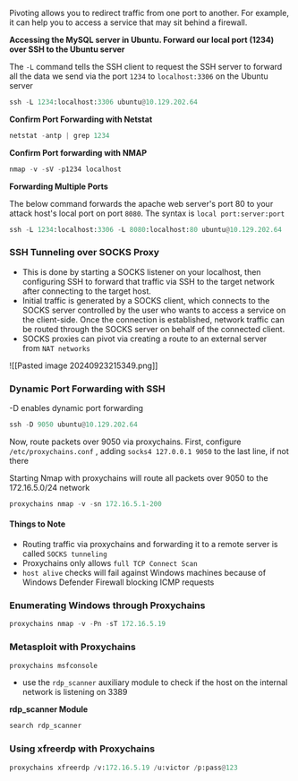 
Pivoting allows you to redirect traffic from one port to another. For example, it can help you to access a service that may sit behind a firewall. 

**Accessing the MySQL server in Ubuntu. Forward our local port (1234) over SSH to the Ubuntu server**

The `-L` command tells the SSH client to request the SSH server to forward all the data we send via the port `1234` to `localhost:3306` on the Ubuntu server
```python
ssh -L 1234:localhost:3306 ubuntu@10.129.202.64
```

**Confirm Port Forwarding with Netstat**
```python
netstat -antp | grep 1234
```

**Confirm Port forwarding with NMAP**
```python
nmap -v -sV -p1234 localhost
```

**Forwarding Multiple Ports**

The below command forwards the apache web server's port 80 to your attack host's local port on port `8080`. The syntax is `local port:server:port`
```python
ssh -L 1234:localhost:3306 -L 8080:localhost:80 ubuntu@10.129.202.64
```

### SSH Tunneling over SOCKS Proxy

- This is done by starting a SOCKS listener on your localhost, then configuring SSH to forward that traffic via SSH to the target network after connecting to the target host.
- Initial traffic is generated by a SOCKS client, which connects to the SOCKS server controlled by the user who wants to access a service on the client-side. Once the connection is established, network traffic can be routed through the SOCKS server on behalf of the connected client.
- SOCKS proxies can pivot via creating a route to an external server from `NAT networks`

![[Pasted image 20240923215349.png]]

### Dynamic Port Forwarding with SSH

-D enables dynamic port forwarding
```python
ssh -D 9050 ubuntu@10.129.202.64
```

Now, route packets over 9050 via proxychains. First, configure `/etc/proxychains.conf` , adding `socks4 127.0.0.1 9050` to the last line, if not there

Starting Nmap with proxychains will route all packets over 9050 to the 172.16.5.0/24 network
```python
proxychains nmap -v -sn 172.16.5.1-200
```

#### Things to Note
- Routing traffic via proxychains and forwarding it to a remote server is called `SOCKS tunneling`
- Proxychains only allows `full TCP Connect Scan`
- `host alive` checks will fail against Windows machines because of Windows Defender Firewall blocking ICMP requests

### Enumerating Windows through Proxychains
```python
proxychains nmap -v -Pn -sT 172.16.5.19
```

### Metasploit with Proxychains
```python
proxychains msfconsole
```

- use the `rdp_scanner` auxiliary module to check if the host on the internal network is listening on 3389

 **rdp_scanner Module**
 ```python
 search rdp_scanner
```

### Using xfreerdp with Proxychains
```python
proxychains xfreerdp /v:172.16.5.19 /u:victor /p:pass@123
```





